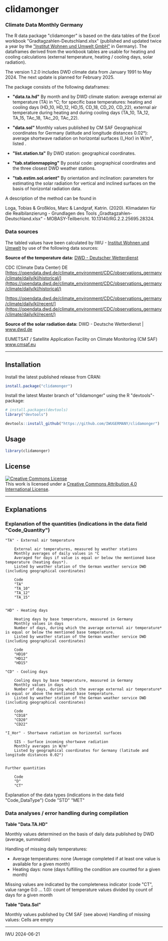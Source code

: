 # clidamonger

### Climate Data Monthly Germany

The R data package "clidamonger" is based on the data tables of the Excel workbook "Gradtagzahlen-Deutschland.xlsx" (published and updated twice a year by the ["Institut Wohnen und Umwelt GmbH"](https://iwu.de) in Germany). The dataframes derived from the workbook tables are usable for heating and cooling calculations (external temperature, heating / cooling days, solar radiation).

The version 1.2.0 includes DWD climate data from January 1991 to May 2024. The next update is planned for February 2025.

The package consists of the following dataframes:

- **"data.ta.hd"**
  By month and by DWD climate station: average external air temperature (TA) in °C; for specific base temperatures: heating and cooling days (HD_10, HD_12, HD_15, CD_18, CD_20, CD_22), external air temperature during heating and during cooling days (TA_10, TA_12, TA_15, TAc_18, TAc_20, TAc_22).

- **"data.sol"**
  Monthly values published by CM SAF
  Geographical coordinates for Germany (latitude and longitude distances 0.02°): average shortwave radiation on horizontal surfaces (I_Hor) in W/m², listed .

- **"list.station.ta"**
  By DWD station: geographical coordinates.

- **"tab.stationmapping"**
  By postal code: geographical coordinates and the three closest DWD weather stations.

- **"tab.estim.sol.orient"**
  By orientation and inclination: parameters for estimating the solar radiation for vertical and inclined surfaces on the basis of horizontal radiation data.

A description of the method can be found in

Loga, Tobias & Großklos, Marc & Landgraf, Katrin. (2020). Klimadaten für die Realbilanzierung - Grundlagen des Tools „Gradtagzahlen-Deutschland.xlsx“ - MOBASY-Teilbericht. 10.13140/RG.2.2.25695.28324.

### Data sources

The tabled values have been calculated by IWU - [Institut Wohnen und Umwelt](https://iwu.de) by use of the following data sources:

**Source of the temperature data:** [DWD - Deutscher Wetterdienst](https://www.dwd.de)

CDC (Climate Data Center) DE
[https://opendata.dwd.de/climate_environment/CDC/observations_germany/climate/daily/kl/historical/](https://opendata.dwd.de/climate_environment/CDC/observations_germany/climate/daily/kl/historical/)

[https://opendata.dwd.de/climate_environment/CDC/observations_germany/climate/daily/kl/recent/](https://opendata.dwd.de/climate_environment/CDC/observations_germany/climate/daily/kl/recent/)

**Source of the solar radiation data:** DWD - Deutsche Wetterdienst | www.dwd.de

EUMETSAT / Satellite Application Facility on Climate Monitoring (CM SAF)
www.cmsaf.eu

---

## Installation

Install the latest published release from CRAN:

```r
install.package("clidamonger")
```

Install the latest Master branch of "clidamonger" using the R "devtools"-package:

```r
# install.packages(devtools)
library("devtools")

devtools::install_github("https://github.com/IWUGERMANY/clidamonger")
```

## Usage

```r
library(clidamonger)

```

## License

<a rel="license" href="https://creativecommons.org/licenses/by/4.0/"><img alt="Creative Commons License" style="border-width:0" src="https://i.creativecommons.org/l/by/4.0/80x15.png" /></a><br />This work is licensed under a <a rel="license" href="https://creativecommons.org/licenses/by/4.0/">Creative Commons Attribution 4.0 International License</a>.

---

## Explanations

### Explanation of the quantities (indications in the data field "Code_Quantity")

    "TA" - External air temperature

    	External air temperatures, measured by weather stations
    	Monthly averages of daily values in °C
    	Averaged for days if value is equal or below the mentioned base temperature (heating days*).
    	Listed by weather station of the German weather service DWD (including geographical coordinates)

    	Code
    	"TA"
    	"TA_10"
    	"TA_12"
    	"TA_15"


    "HD" - Heating days

    	Heating days by base temperature, measured in Germany
    	Monthly values in days
    	Number of days, during which the average external air temperature*  is equal or below the mentioned base temperature.
    	Listed by weather station of the German weather service DWD (including geographical coordinates)

    	Code
    	"HD10"
    	"HD12"
    	"HD15"

    "CD" - Cooling days

    	Cooling days by base temperature, measured in Germany
    	Monthly values in days
    	Number of days, during which the average external air temperature*  is equal or above the mentioned base temperature.
    	Listed by weather station of the German weather service DWD (including geographical coordinates)

    	Code
    	"CD18"
    	"CD20"
    	"CD22"

    "I_Hor" - Shortwave radiation on horizontal surfaces

    	SIS - Surface incoming shortwave radiation
    	Monthly averages in W/m²
    	Listed by geographical coordinates for Germany (latitude and longitude distances 0.02°)


    Further quantities

    	Code
    	"D"
    	"CT"

Explanation of the data types (indications in the data field "Code_DataType")
Code
"STD"
"MET"

### Data analyses / error handling during compilation

**Table "Data.TA.HD"**

Monthly values determined on the basis of daily data published by DWD (average, summation)

Handling of missing daily temperatures:

- Average temperatures: none (Average completed if at least one value is available for a given month)
- Heating days: none (days fulfilling the condition are counted for a given month)

Missing values are indicated by the completeness indicator (code "CT", value range 0.0 … 1.0): count of temperature values divided by count of days for a given month

**Table "Data.Sol"**

Monthly values published by CM SAF (see above)
Handling of missing values: Cells are empty

---

IWU 2024-06-21
